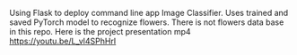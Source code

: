 Using Flask to deploy command line app Image Classifier.
Uses trained and saved PyTorch model to recognize flowers.
There is not flowers data base in this repo.
Here is the project presentation mp4 https://youtu.be/L_vl4SPhHrI
